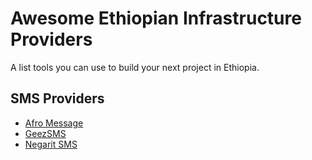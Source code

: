 # Awesome Ethiopian Infrastructure Providers

A list tools you can use to build your next project in Ethiopia.

## SMS Providers

- [Afro Message](https://www.afromessage.com/)
- [GeezSMS](https://geezsms.com/)
- [Negarit SMS](https://www.negarit.net/)
